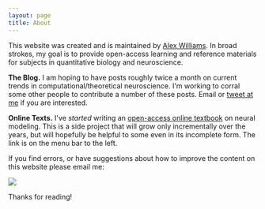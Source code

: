 ```yaml
---
layout: page
title: About
---
```


This website was created and is maintained by [Alex Williams](http://alexhwilliams.info). In broad strokes, my goal is to provide open-access learning and reference materials for subjects in quantitative biology and neuroscience.

**The Blog.** I am hoping to have posts roughly twice a month on current trends in computational/theoretical neuroscience. I'm working to corral some other people to contribute a number of these posts. Email or <a href="https://twitter.com/ItsNeuronal" target="_blank">tweet at me</a> if you are interested.

**Online Texts.** I've *started* writing an [open-access online textbook](http://alexhwilliams.info/theory_book/) on neural modeling. This is a side project that will grow only incrementally over the years, but will hopefully be helpful to some even in its incomplete form. The link is on the menu bar to the left.

If you find errors, or have suggestions about how to improve the content on this website please email me:

<img src="{{ site.baseurl }}public/email.png">

Thanks for reading!
